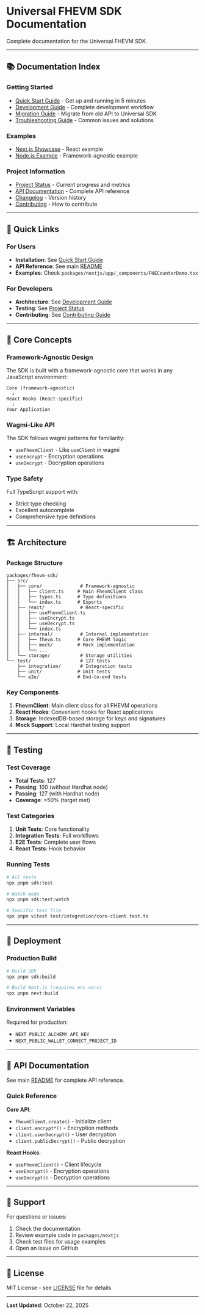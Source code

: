 # Universal FHEVM SDK Documentation

Complete documentation for the Universal FHEVM SDK.

---

## 📚 Documentation Index

### Getting Started
- [Quick Start Guide](../QUICK_START.md) - Get up and running in 5 minutes
- [Development Guide](../DEVELOPMENT_GUIDE.md) - Complete development workflow
- [Migration Guide](./guides/MIGRATION_GUIDE.md) - Migrate from old API to Universal SDK
- [Troubleshooting Guide](./guides/TROUBLESHOOTING.md) - Common issues and solutions

### Examples
- [Next.js Showcase](../packages/nextjs/app/_components/FHECounterDemo.tsx) - React example
- [Node.js Example](../examples/node-js/) - Framework-agnostic example

### Project Information
- [Project Status](../STATUS.md) - Current progress and metrics
- [API Documentation](../API.md) - Complete API reference
- [Changelog](../CHANGELOG.md) - Version history
- [Contributing](../CONTRIBUTING.md) - How to contribute

---

## 🎯 Quick Links

### For Users
- **Installation**: See [Quick Start Guide](../QUICK_START.md)
- **API Reference**: See main [README](../README.md#-api-reference)
- **Examples**: Check `packages/nextjs/app/_components/FHECounterDemo.tsx`

### For Developers
- **Architecture**: See [Development Guide](../DEVELOPMENT_GUIDE.md)
- **Testing**: See [Project Status](../STATUS.md#-test-results)
- **Contributing**: See [Contributing Guide](../CONTRIBUTING.md)

---

## 📖 Core Concepts

### Framework-Agnostic Design

The SDK is built with a framework-agnostic core that works in any JavaScript environment:

```
Core (framework-agnostic)
  ↓
React Hooks (React-specific)
  ↓
Your Application
```

### Wagmi-Like API

The SDK follows wagmi patterns for familiarity:

- `useFhevmClient` - Like `useClient` in wagmi
- `useEncrypt` - Encryption operations
- `useDecrypt` - Decryption operations

### Type Safety

Full TypeScript support with:
- Strict type checking
- Excellent autocomplete
- Comprehensive type definitions

---

## 🏗️ Architecture

### Package Structure

```
packages/fhevm-sdk/
├── src/
│   ├── core/              # Framework-agnostic
│   │   ├── client.ts     # Main FhevmClient class
│   │   ├── types.ts      # Type definitions
│   │   └── index.ts      # Exports
│   ├── react/             # React-specific
│   │   ├── useFhevmClient.ts
│   │   ├── useEncrypt.ts
│   │   ├── useDecrypt.ts
│   │   └── index.ts
│   ├── internal/          # Internal implementation
│   │   ├── fhevm.ts      # Core FHEVM logic
│   │   ├── mock/         # Mock implementation
│   │   └── ...
│   └── storage/           # Storage utilities
└── test/                  # 127 tests
    ├── integration/       # Integration tests
    ├── unit/             # Unit tests
    └── e2e/              # End-to-end tests
```

### Key Components

1. **FhevmClient**: Main client class for all FHEVM operations
2. **React Hooks**: Convenient hooks for React applications
3. **Storage**: IndexedDB-based storage for keys and signatures
4. **Mock Support**: Local Hardhat testing support

---

## 🧪 Testing

### Test Coverage

- **Total Tests**: 127
- **Passing**: 100 (without Hardhat node)
- **Passing**: 127 (with Hardhat node)
- **Coverage**: >50% (target met)

### Test Categories

1. **Unit Tests**: Core functionality
2. **Integration Tests**: Full workflows
3. **E2E Tests**: Complete user flows
4. **React Tests**: Hook behavior

### Running Tests

```bash
# All tests
npx pnpm sdk:test

# Watch mode
npx pnpm sdk:test:watch

# Specific test file
npx pnpm vitest test/integration/core-client.test.ts
```

---

## 🚀 Deployment

### Production Build

```bash
# Build SDK
npx pnpm sdk:build

# Build Next.js (requires env vars)
npx pnpm next:build
```

### Environment Variables

Required for production:
- `NEXT_PUBLIC_ALCHEMY_API_KEY`
- `NEXT_PUBLIC_WALLET_CONNECT_PROJECT_ID`

---

## 📝 API Documentation

See main [README](../README.md#-api-reference) for complete API reference.

### Quick Reference

**Core API**:
- `FhevmClient.create()` - Initialize client
- `client.encrypt*()` - Encryption methods
- `client.userDecrypt()` - User decryption
- `client.publicDecrypt()` - Public decryption

**React Hooks**:
- `useFhevmClient()` - Client lifecycle
- `useEncrypt()` - Encryption operations
- `useDecrypt()` - Decryption operations

---

## 🤝 Support

For questions or issues:
1. Check the documentation
2. Review example code in `packages/nextjs`
3. Check test files for usage examples
4. Open an issue on GitHub

---

## 📄 License

MIT License - see [LICENSE](../LICENSE) file for details

---

**Last Updated**: October 22, 2025
